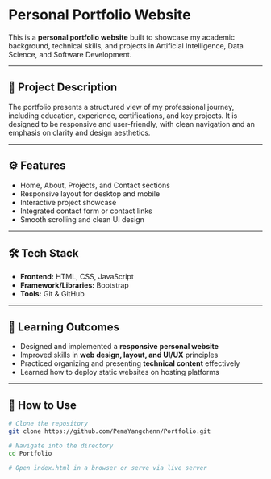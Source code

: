 # Personal Portfolio Website

This is a **personal portfolio website** built to showcase my academic background, technical skills, and projects in Artificial Intelligence, Data Science, and Software Development. 

---

## 📌 Project Description

The portfolio presents a structured view of my professional journey, including education, experience, certifications, and key projects. It is designed to be responsive and user-friendly, with clean navigation and an emphasis on clarity and design aesthetics.

---

## ⚙️ Features

- Home, About, Projects, and Contact sections  
- Responsive layout for desktop and mobile  
- Interactive project showcase  
- Integrated contact form or contact links  
- Smooth scrolling and clean UI design

---

## 🛠️ Tech Stack

- **Frontend:** HTML, CSS, JavaScript  
- **Framework/Libraries:** Bootstrap  
- **Tools:** Git & GitHub

---

## 🎯 Learning Outcomes

- Designed and implemented a **responsive personal website**  
- Improved skills in **web design, layout, and UI/UX** principles  
- Practiced organizing and presenting **technical content** effectively  
- Learned how to deploy static websites on hosting platforms

---

## 🚀 How to Use

```bash
# Clone the repository
git clone https://github.com/PemaYangchenn/Portfolio.git

# Navigate into the directory
cd Portfolio

# Open index.html in a browser or serve via live server
